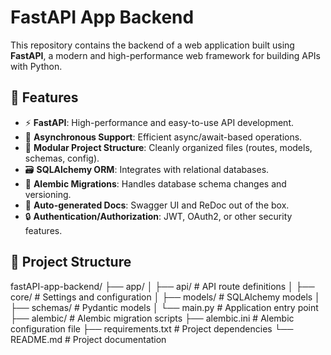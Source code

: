 # FastAPI App Backend

This repository contains the backend of a web application built using **FastAPI**, a modern and high-performance web framework for building APIs with Python.

## 🚀 Features

- ⚡ **FastAPI**: High-performance and easy-to-use API development.
- 🔄 **Asynchronous Support**: Efficient async/await-based operations.
- 🧱 **Modular Project Structure**: Cleanly organized files (routes, models, schemas, config).
- 🗃️ **SQLAlchemy ORM**: Integrates with relational databases.
- 🔄 **Alembic Migrations**: Handles database schema changes and versioning.
- 📄 **Auto-generated Docs**: Swagger UI and ReDoc out of the box.
- 🔒 **Authentication/Authorization**: JWT, OAuth2, or other security features.

## 📁 Project Structure
  
fastAPI-app-backend/
├── app/
│   ├── api/           # API route definitions
│   ├── core/          # Settings and configuration
│   ├── models/        # SQLAlchemy models
│   ├── schemas/       # Pydantic models
│   └── main.py        # Application entry point
├── alembic/           # Alembic migration scripts
├── alembic.ini        # Alembic configuration file
├── requirements.txt   # Project dependencies
└── README.md          # Project documentation

